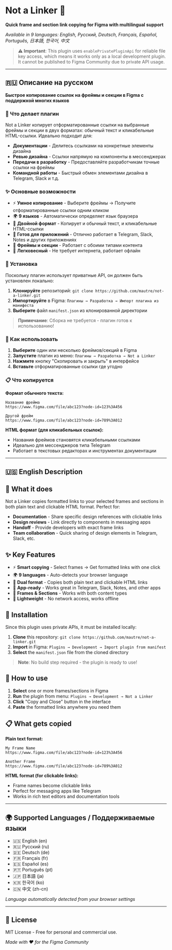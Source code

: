 # Not a Linker 🔗

**Quick frame and section link copying for Figma with multilingual support**

*Available in 9 languages: English, Русский, Deutsch, Français, Español, Português, 日本語, 한국어, 中文*

> **⚠️ Important**: This plugin uses `enablePrivatePluginApi` for reliable file key access, which means it works only as a local development plugin. It cannot be published to Figma Community due to private API usage.

---

## 🇷🇺 Описание на русском

**Быстрое копирование ссылок на фреймы и секции в Figma с поддержкой многих языков**

### 🎯 Что делает плагин

Not a Linker копирует отформатированные ссылки на выбранные фреймы и секции в двух форматах: обычный текст и кликабельные HTML-ссылки. Идеально подходит для:
- **Документации** - Делитесь ссылками на конкретные элементы дизайна
- **Ревью дизайна** - Ссылки напрямую на компоненты в мессенджерах
- **Передачи в разработку** - Предоставляйте разработчикам точные ссылки на фреймы
- **Командной работы** - Быстрый обмен элементами дизайна в Telegram, Slack и т.д.

### ✨ Основные возможности

- ⚡ **Умное копирование** - Выберите фреймы → Получите отформатированные ссылки одним кликом
- 🌍 **9 языков** - Автоматически определяет язык браузера
- 🔗 **Двойной формат** - Копирует и обычный текст, и кликабельные HTML-ссылки
- 📱 **Готов для приложений** - Отлично работает в Telegram, Slack, Notes и других приложениях
- 🎨 **Фреймы и секции** - Работает с обоими типами контента
- 🚀 **Легковесный** - Не требует интернета, работает офлайн

### 🔧 Установка

Поскольку плагин использует приватные API, он должен быть установлен локально:

1. **Клонируйте** репозиторий: `git clone https://github.com/mautre/not-a-linker.git`
2. **Импортируйте** в Figma: `Плагины → Разработка → Импорт плагина из манифеста`
3. **Выберите** файл `manifest.json` из клонированной директории

> **Примечание**: Сборка не требуется - плагин готов к использованию!

### 🚀 Как использовать

1. **Выберите** один или несколько фреймов/секций в Figma
2. **Запустите** плагин из меню: `Плагины → Разработка → Not a Linker`
3. **Нажмите** кнопку "Скопировать и закрыть" в интерфейсе
4. **Вставьте** отформатированные ссылки где угодно

### 📋 Что копируется

**Формат обычного текста:**
```
Название фрейма
https://www.figma.com/file/abc123?node-id=123%3A456

Другой фрейм
https://www.figma.com/file/abc123?node-id=789%3A012
```

**HTML формат (для кликабельных ссылок):**
- Названия фреймов становятся кликабельными ссылками
- Идеально для мессенджеров типа Telegram
- Работает в текстовых редакторах и инструментах документации

---

## 🇺🇸 English Description

## 🎯 What it does

Not a Linker copies formatted links to your selected frames and sections in both plain text and clickable HTML format. Perfect for:
- **Documentation** - Share specific design references with clickable links
- **Design reviews** - Link directly to components in messaging apps
- **Handoff** - Provide developers with exact frame links
- **Team collaboration** - Quick sharing of design elements in Telegram, Slack, etc.

## ✨ Key Features

- ⚡ **Smart copying** - Select frames → Get formatted links with one click
- 🌍 **9 languages** - Auto-detects your browser language
- 🔗 **Dual format** - Copies both plain text and clickable HTML links
- 📱 **App-ready** - Works great in Telegram, Slack, Notes, and other apps
- 🎨 **Frames & Sections** - Works with both content types
- 🚀 **Lightweight** - No network access, works offline

## 🔧 Installation

Since this plugin uses private APIs, it must be installed locally:

1. **Clone** this repository: `git clone https://github.com/mautre/not-a-linker.git`
2. **Import** in Figma: `Plugins → Development → Import plugin from manifest`
3. **Select** the `manifest.json` file from the cloned directory

> **Note**: No build step required - the plugin is ready to use!

## 🚀 How to use

1. **Select** one or more frames/sections in Figma
2. **Run** the plugin from menu: `Plugins → Development → Not a Linker`
3. **Click** "Copy and Close" button in the interface
4. **Paste** the formatted links anywhere you need them

## 📋 What gets copied

**Plain text format:**
```
My Frame Name
https://www.figma.com/file/abc123?node-id=123%3A456

Another Frame
https://www.figma.com/file/abc123?node-id=789%3A012
```

**HTML format (for clickable links):**
- Frame names become clickable links
- Perfect for messaging apps like Telegram
- Works in rich text editors and documentation tools

---

## 🌍 Supported Languages / Поддерживаемые языки

- 🇺🇸 English (en)
- 🇷🇺 Русский (ru)
- 🇩🇪 Deutsch (de)
- 🇫🇷 Français (fr)
- 🇪🇸 Español (es)
- 🇵🇹 Português (pt)
- 🇯🇵 日本語 (ja)
- 🇰🇷 한국어 (ko)
- 🇨🇳 中文 (zh-cn)

*Language automatically detected from your browser settings*

---

## 📄 License

MIT License - Free for personal and commercial use.

*Made with ❤️ for the Figma Community* 